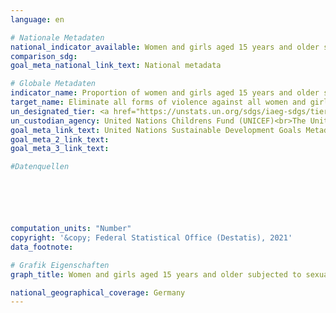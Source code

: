 ```yaml
---
language: en    

# Nationale Metadaten    
national_indicator_available: Women and girls aged 15 years and older subjected to sexual violence by persons other than an intimate partner in the previous 12 months    
comparison_sdg:     
goal_meta_national_link_text: National metadata    

# Globale Metadaten    
indicator_name: Proportion of women and girls aged 15 years and older subjected to sexual violence by persons other than an intimate partner in the previous 12 months, by age and place of occurrence    
target_name: Eliminate all forms of violence against all women and girls in the public and private spheres, including trafficking and sexual and other types of exploitation    
un_designated_tier: <a href="https://unstats.un.org/sdgs/iaeg-sdgs/tier-classification/" title="Click here for more information on the UN tier classification."  target="_blank">Tier II</a>    
un_custodian_agency: United Nations Childrens Fund (UNICEF)<br>The United Nations Entity for Gender Equality and the Empowerment of Women (UN Women)<br>United Nations Population Fund (UNFPA)<br>World Health Organization (WHO)<br>United Nations Office on Drugs and Crime (UNODC)    
goal_meta_link_text: United Nations Sustainable Development Goals Metadata    
goal_meta_2_link_text:     
goal_meta_3_link_text:     

#Datenquellen






computation_units: "Number"    
copyright: '&copy; Federal Statistical Office (Destatis), 2021'    
data_footnote:     

# Grafik Eigenschaften    
graph_title: Women and girls aged 15 years and older subjected to sexual violence by persons other than an intimate partner in the previous 12 months

national_geographical_coverage: Germany    
---
```


<span></span>
